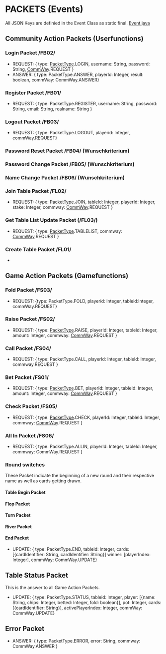 # PACKETS (Events)
All JSON Keys are definied in the Event Class as static final. [Event.java](https://github.com/PP-Projekt-OnlinePoker/Online-Poker-Server-Software/blob/master/src/de/szut/dqi12/holdem/helper/Event.java)

## Community Action Packets (Userfunctions)
### Login Packet /FB02/

* REQUEST: { type: [PacketType](https://github.com/PP-Projekt-OnlinePoker/Online-Poker-Server-Software/blob/master/src/de/szut/dqi12/holdem/helper/PacketType.java).LOGIN, username: String, password: String, [CommWay](https://github.com/PP-Projekt-OnlinePoker/Online-Poker-Server-Software/blob/master/src/de/szut/dqi12/holdem/helper/PacketType.java).REQUEST }
* ANSWER: { type: PacketType.ANSWER, playerId: Integer, result: boolean, commWay: CommWay.ANSWER} 


### Register Packet /FB01/

* REQUEST: { type: PacketType.REGISTER, username: String, password: String, email: String, realname: String }

### Logout Packet /FB03/

* REQUEST: { type: PacketType.LOGOUT, playerid: Integer, commWay.REQUEST}

### Password Reset Packet /FB04/ (Wunschkriterium)

### Password Change Packet /FB05/ (Wunschkriterium)

### Name Change Packet /FB06/ (Wunschkriterium)




### Join Table Packet /FL02/

* REQUEST: { type: [PacketType](https://github.com/PP-Projekt-OnlinePoker/Online-Poker-Server-Software/blob/master/src/de/szut/dqi12/holdem/helper/PacketType.java).JOIN, tableId: Integer, playerId: Integer, stake: Integer, commway: [CommWay](https://github.com/PP-Projekt-OnlinePoker/Online-Poker-Server-Software/blob/master/src/de/szut/dqi12/holdem/helper/PacketType.java).REQUEST }

### Get Table List Update Packet (/FL03/)

* REQUEST: { type: [PacketType](https://github.com/PP-Projekt-OnlinePoker/Online-Poker-Server-Software/blob/master/src/de/szut/dqi12/holdem/helper/PacketType.java).TABLELIST, commway: [CommWay](https://github.com/PP-Projekt-OnlinePoker/Online-Poker-Server-Software/blob/master/src/de/szut/dqi12/holdem/helper/PacketType.java).REQUEST }

### Create Table Packet /FL01/

*

## Game Action Packets (Gamefunctions)
### Fold Packet /FS03/

* REQUEST: {type: PacketType.FOLD, playerid: Integer, tableid:Integer, commWay.REQUEST}

### Raise Packet /FS02/ 

* REQUEST: { type: [PacketType](https://github.com/PP-Projekt-OnlinePoker/Online-Poker-Server-Software/blob/master/src/de/szut/dqi12/holdem/helper/PacketType.java).RAISE, playerId: Integer, tableId: Integer, amount: Integer, commway: [CommWay](https://github.com/PP-Projekt-OnlinePoker/Online-Poker-Server-Software/blob/master/src/de/szut/dqi12/holdem/helper/PacketType.java).REQUEST }

### Call Packet /FS04/

* REQUEST: { type: PacketType.CALL, playerId: Integer, tableId: Integer, commway.REQUEST }

### Bet Packet /FS01/

* REQUEST: { type: [PacketType](https://github.com/PP-Projekt-OnlinePoker/Online-Poker-Server-Software/blob/master/src/de/szut/dqi12/holdem/helper/PacketType.java).BET, playerId: Integer, tableId: Integer, amount: Integer, commway: [CommWay](https://github.com/PP-Projekt-OnlinePoker/Online-Poker-Server-Software/blob/master/src/de/szut/dqi12/holdem/helper/PacketType.java).REQUEST }

### Check Packet /FS05/

* REQUEST: { type: [PacketType](https://github.com/PP-Projekt-OnlinePoker/Online-Poker-Server-Software/blob/master/src/de/szut/dqi12/holdem/helper/PacketType.java).CHECK, playerId: Integer, tableId: Integer, commway: [CommWay](https://github.com/PP-Projekt-OnlinePoker/Online-Poker-Server-Software/blob/master/src/de/szut/dqi12/holdem/helper/PacketType.java).REQUEST }

### All In Packet /FS06/

* REQUEST: { type: PacketType.ALLIN, playerId: Integer, tableId: Integer, commway: CommWay.REQUEST }

### Round switches
These Packet indicate the beginning of a new round and their respective name as well as cards getting drawn.
#### Table Begin Packet
#### Flop Packet
#### Turn Packet
#### River Packet
#### End Packet
* UPDATE: { type: PacketType.END, tableId: Integer, cards: [{cardIdentifier: String, cardIdentifier: String}] winner: [playerIndex: Integer], commWay: CommWay.UPDATE}

## Table Status Packet
This is the answer to all Game Action Packets.

* UPDATE: { type: PacketType.STATUS, tableid: Integer, player: [{name: String, chips: Integer, betted: Integer, fold: boolean}], pot: Integer, cards: [{cardIdentifier: String}], activePlayerIndex: Integer, commWay: CommWay.UPDATE}

## Error Packet

* ANSWER: { type: PacketType.ERROR, error: String, commway: CommWay.ANSWER }

